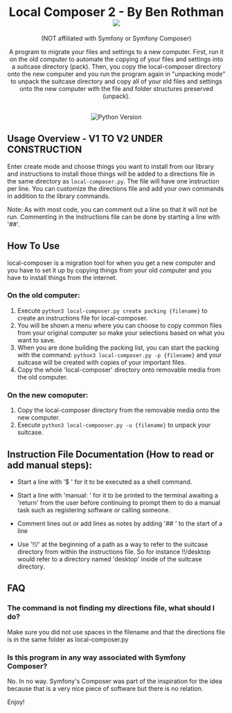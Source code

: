 <h1 align="center">Local Composer 2 - By Ben Rothman
	<img src="https://img.shields.io/static/v1?ConciergeWPVersion=&message=v2.0.0&label=&color=999&style=flat-square"><br />
</h1>
<p align="center">
	(NOT affiliated with Symfony or Symfony Composer)
</p>

<p align="center">A program to migrate your files and settings to a new computer. First, run it on the old computer to automate the copying of your files and settings into a suitcase directory (pack). Then, you copy the local-composer directory onto the new computer and you run the program again in "unpacking mode" to unpack the suitcase directory and copy all of your old files and settings onto the new computer with the file and folder structures preserved (unpack).</p>
<p align="center">
	<br />
	<img src="https://img.shields.io/badge/python-v3.7-blue" alt="Python Version">
</p>

## Usage Overview - V1 TO V2 UNDER CONSTRUCTION
Enter create mode and choose things you want to install from our library and instructions to install those things will be added to a directions file in the same directory as `local-composer.py`. The file will have one instruction per line.  You can customize the directions file and add your own commands in addition to the library commands.

Note: As with most code, you can comment out a line so that it will not be run.  Commenting in the instructions file can be done by starting a line with '##'.

## How To Use
local-composer is a migration tool for when you get a new computer and you have to set it up by copying things from your old computer and you have to install things from the internet.

### On the old computer:
1. Execute `python3 local-composer.py create packing {filename}` to create an instructions file for local-composer.
2. You will be shown a menu where you can choose to copy common files from your original computer so make your selections based on what you want to save.
3. When you are done building the packing list, you can start the packing with the command: `python3 local-composer.py -p {filename}` and your suitcase will be created with copies of your important files.
4. Copy the whole 'local-composer' directory onto removable media from the old computer.

### On the new comoputer:
1. Copy the local-composer directory from the removable media onto the new computer.
2. Execute `python3 local-compooser.py -u {filename}` to unpack your suitcase.

## Instruction File Documentation (How to read or add manual steps):
- Start a line with '$ '  for it to be executed as a shell command.

- Start a line with 'manual: ' for it to be printed to the terminal awaiting a 'return' from the user before continuing to prompt them to do a manual task such as registering software or calling someone.

- Comment lines out or add lines as notes by adding '## ' to the start of a line

- Use '!!/' at the beginning of a path as a way to refer to the suitcase directory from within the instructions file.  So for instance !!/desktop would refer to a directory named 'desktop' inside of the suitcase directory.

## FAQ
### The command is not finding my directions file, what should I do?
Make sure you did not use spaces in the filename and that the directions file is in the same folder as local-composer.py

### Is this program in any way associated with Symfony Composer?
No.  In no way.  Symfony's Composer was part of the inspiration for the idea because that is a very nice piece of software but there is no relation.

Enjoy!
